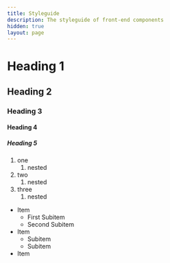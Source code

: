 ```yaml
---
title: Styleguide
description: The styleguide of front-end components
hidden: true
layout: page
---
```


# Heading 1
## Heading 2
### Heading 3
#### Heading 4
##### Heading 5

1. one
    1. nested
2. two
    1. nested
3. three
    1. nested

* Item
    * First Subitem
    * Second Subitem
* Item
    - Subitem
    - Subitem
* Item
